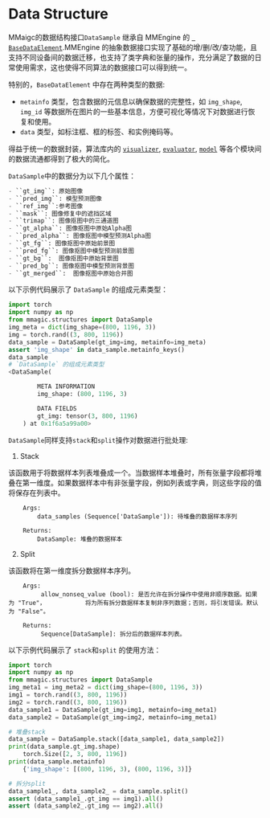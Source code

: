 # Data Structure

MMaigc的数据结构接口`DataSample` 继承自 MMEngine 的 [` BaseDataElement`](https://mmengine.readthedocs.io/zh_CN/latest/advanced_tutorials/data_element.html).MMEngine 的抽象数据接口实现了基础的增/删/改/查功能，且支持不同设备间的数据迁移，也支持了类字典和张量的操作，充分满足了数据的日常使用需求，这也使得不同算法的数据接口可以得到统一。

特别的，`BaseDataElement` 中存在两种类型的数据:

- `metainfo` 类型，包含数据的元信息以确保数据的完整性，如 `img_shape`, `img_id` 等数据所在图片的一些基本信息，方便可视化等情况下对数据进行恢复和使用。
- `data` 类型，如标注框、框的标签、和实例掩码等。

得益于统一的数据封装，算法库内的 [`visualizer`](https://mmagic.readthedocs.io/zh_CN/latest/user_guides/visualization.html), [`evaluator`](https://mmagic.readthedocs.io/zh_CN/latest/advanced_guides/evaluator.html), [`model`](https://mmagic.readthedocs.io/zh_CN/latest/howto/models.html) 等各个模块间的数据流通都得到了极大的简化。

`DataSample`中的数据分为以下几个属性：

```python
- ``gt_img``: 原始图像
- ``pred_img``: 模型预测图像
- ``ref_img``:参考图像
- ``mask``: 图像修复中的遮挡区域
- ``trimap``: 图像抠图中的三通道图
- ``gt_alpha``: 图像抠图中原始Alpha图
- ``pred_alpha``: 图像抠图中模型预测Alpha图
- ``gt_fg``: 图像抠图中原始前景图
- ``pred_fg``: 图像抠图中模型预测前景图
- ``gt_bg``:  图像抠图中原始背景图
- ``pred_bg``: 图像抠图中模型预测背景图
- ``gt_merged``:  图像抠图中原始合并图
```

以下示例代码展示了 `DataSample` 的组成元素类型：

```python
import torch
import numpy as np
from mmagic.structures import DataSample
img_meta = dict(img_shape=(800, 1196, 3))
img = torch.rand((3, 800, 1196))
data_sample = DataSample(gt_img=img, metainfo=img_meta)
assert 'img_shape' in data_sample.metainfo_keys()
data_sample
# `DataSample` 的组成元素类型
<DataSample(

        META INFORMATION
        img_shape: (800, 1196, 3)

        DATA FIELDS
        gt_img: tensor(3, 800, 1196)
    ) at 0x1f6a5a99a00>
```

`DataSample`同样支持`stack`和`split`操作对数据进行批处理:

1. Stack

该函数用于将数据样本列表堆叠成一个。当数据样本堆叠时，所有张量字段都将堆叠在第一维度。如果数据样本中有非张量字段，例如列表或字典，则这些字段的值将保存在列表中。

```
    Args:
        data_samples (Sequence['DataSample']): 待堆叠的数据样本序列

    Returns:
        DataSample: 堆叠的数据样本
```

2. Split

该函数将在第一维度拆分数据样本序列。

```
	Args:
         allow_nonseq_value (bool): 是否允许在拆分操作中使用非顺序数据。如果为 "True"，			将为所有拆分数据样本复制非序列数据；否则，将引发错误。默认为 "False"。

    Returns:
         Sequence[DataSample]: 拆分后的数据样本列表。
```

以下示例代码展示了 `stack`和`split` 的使用方法：

```py
import torch
import numpy as np
from mmagic.structures import DataSample
img_meta1 = img_meta2 = dict(img_shape=(800, 1196, 3))
img1 = torch.rand((3, 800, 1196))
img2 = torch.rand((3, 800, 1196))
data_sample1 = DataSample(gt_img=img1, metainfo=img_meta1)
data_sample2 = DataSample(gt_img=img2, metainfo=img_meta1)
```

```py
# 堆叠stack
data_sample = DataSample.stack([data_sample1, data_sample2])
print(data_sample.gt_img.shape)
    torch.Size([2, 3, 800, 1196])
print(data_sample.metainfo)
    {'img_shape': [(800, 1196, 3), (800, 1196, 3)]}

# 拆分split
data_sample1_, data_sample2_ = data_sample.split()
assert (data_sample1_.gt_img == img1).all()
assert (data_sample2_.gt_img == img2).all()
```
